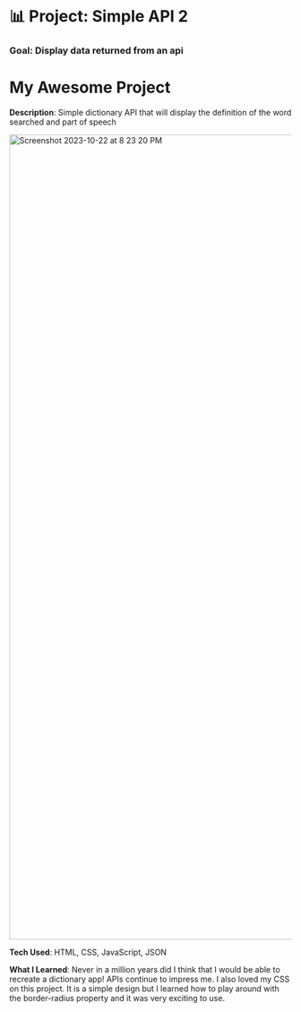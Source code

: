 # 📊 Project: Simple API 2

### Goal: Display data returned from an api

<h1>My Awesome Project</h1>

<b>Description</b>: Simple dictionary API that will display the definition of the word searched and part of speech

<img width="1437" alt="Screenshot 2023-10-22 at 8 23 20 PM" src="https://github.com/briannawillis195/simple-api2-bootcamp/assets/143905399/949d05fe-9a00-4519-9bb3-9b8063b6836d">

<b>Tech Used</b>: HTML, CSS, JavaScript, JSON

<b>What I Learned</b>: Never in a million years did I think that I would be able to recreate a dictionary app! APIs continue to impress me. I also loved my CSS on this project. It is a simple design but I learned how to play around with the border-radius property and it was very exciting to use.
